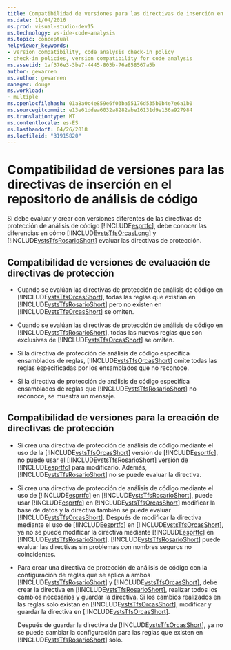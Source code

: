 ```yaml
---
title: Compatibilidad de versiones para las directivas de inserción en el repositorio de análisis de código
ms.date: 11/04/2016
ms.prod: visual-studio-dev15
ms.technology: vs-ide-code-analysis
ms.topic: conceptual
helpviewer_keywords:
- version compatibility, code analysis check-in policy
- check-in policies, version compatibility for code analysis
ms.assetid: 1af376e3-3be7-4445-803b-76a858567a5b
author: gewarren
ms.author: gewarren
manager: douge
ms.workload:
- multiple
ms.openlocfilehash: 01a8a0c4e859e6f03ba55176d535b0b4e7e6a1b0
ms.sourcegitcommit: e13e61ddea6032a8282abe16131d9e136a927984
ms.translationtype: MT
ms.contentlocale: es-ES
ms.lasthandoff: 04/26/2018
ms.locfileid: "31915820"
---
```

# <a name="version-compatibility-for-code-analysis-check-in-policies"></a>Compatibilidad de versiones para las directivas de inserción en el repositorio de análisis de código
Si debe evaluar y crear con versiones diferentes de las directivas de protección de análisis de código [!INCLUDE[esprtfc](../code-quality/includes/esprtfc_md.md)], debe conocer las diferencias en cómo [!INCLUDE[vstsTfsOrcasLong](../code-quality/includes/vststfsorcaslong_md.md)] y [!INCLUDE[vstsTfsRosarioShort](../code-quality/includes/vststfsrosarioshort_md.md)] evaluar las directivas de protección.

## <a name="version-compatibility-for-evaluating-check-in-policies"></a>Compatibilidad de versiones de evaluación de directivas de protección

-   Cuando se evalúan las directivas de protección de análisis de código en [!INCLUDE[vstsTfsOrcasShort](../code-quality/includes/vststfsorcasshort_md.md)], todas las reglas que existían en [!INCLUDE[vstsTfsRosarioShort](../code-quality/includes/vststfsrosarioshort_md.md)] pero no existen en [!INCLUDE[vstsTfsOrcasShort](../code-quality/includes/vststfsorcasshort_md.md)] se omiten.

-   Cuando se evalúan las directivas de protección de análisis de código en [!INCLUDE[vstsTfsRosarioShort](../code-quality/includes/vststfsrosarioshort_md.md)], todas las nuevas reglas que son exclusivas de [!INCLUDE[vstsTfsOrcasShort](../code-quality/includes/vststfsorcasshort_md.md)] se omiten.

-   Si la directiva de protección de análisis de código especifica ensamblados de reglas, [!INCLUDE[vstsTfsOrcasShort](../code-quality/includes/vststfsorcasshort_md.md)] omite todas las reglas especificadas por los ensamblados que no reconoce.

-   Si la directiva de protección de análisis de código especifica ensamblados de reglas que [!INCLUDE[vstsTfsRosarioShort](../code-quality/includes/vststfsrosarioshort_md.md)] no reconoce, se muestra un mensaje.

## <a name="version-compatibility-for-authoring-check-in-policies"></a>Compatibilidad de versiones para la creación de directivas de protección

-   Si crea una directiva de protección de análisis de código mediante el uso de la [!INCLUDE[vstsTfsOrcasShort](../code-quality/includes/vststfsorcasshort_md.md)] versión de [!INCLUDE[esprtfc](../code-quality/includes/esprtfc_md.md)], no puede usar el [!INCLUDE[vstsTfsRosarioShort](../code-quality/includes/vststfsrosarioshort_md.md)] versión de [!INCLUDE[esprtfc](../code-quality/includes/esprtfc_md.md)] para modificarlo. Además, [!INCLUDE[vstsTfsRosarioShort](../code-quality/includes/vststfsrosarioshort_md.md)] no se puede evaluar la directiva.

-   Si crea una directiva de protección de análisis de código mediante el uso de [!INCLUDE[esprtfc](../code-quality/includes/esprtfc_md.md)] en [!INCLUDE[vstsTfsRosarioShort](../code-quality/includes/vststfsrosarioshort_md.md)], puede usar [!INCLUDE[esprtfc](../code-quality/includes/esprtfc_md.md)] en [!INCLUDE[vstsTfsOrcasShort](../code-quality/includes/vststfsorcasshort_md.md)] modificar la base de datos y la directiva también se puede evaluar [!INCLUDE[vstsTfsOrcasShort](../code-quality/includes/vststfsorcasshort_md.md)]. Después de modificar la directiva mediante el uso de [!INCLUDE[esprtfc](../code-quality/includes/esprtfc_md.md)] en [!INCLUDE[vstsTfsOrcasShort](../code-quality/includes/vststfsorcasshort_md.md)], ya no se puede modificar la directiva mediante [!INCLUDE[esprtfc](../code-quality/includes/esprtfc_md.md)] en [!INCLUDE[vstsTfsRosarioShort](../code-quality/includes/vststfsrosarioshort_md.md)]. [!INCLUDE[vstsTfsRosarioShort](../code-quality/includes/vststfsrosarioshort_md.md)] puede evaluar las directivas sin problemas con nombres seguros no coincidentes.

-   Para crear una directiva de protección de análisis de código con la configuración de reglas que se aplica a ambos [!INCLUDE[vstsTfsRosarioShort](../code-quality/includes/vststfsrosarioshort_md.md)] y [!INCLUDE[vstsTfsOrcasShort](../code-quality/includes/vststfsorcasshort_md.md)], debe crear la directiva en [!INCLUDE[vstsTfsRosarioShort](../code-quality/includes/vststfsrosarioshort_md.md)], realizar todos los cambios necesarios y guardar la directiva. Si los cambios realizados en las reglas solo existan en [!INCLUDE[vstsTfsOrcasShort](../code-quality/includes/vststfsorcasshort_md.md)], modificar y guardar la directiva en [!INCLUDE[vstsTfsOrcasShort](../code-quality/includes/vststfsorcasshort_md.md)].

     Después de guardar la directiva de [!INCLUDE[vstsTfsOrcasShort](../code-quality/includes/vststfsorcasshort_md.md)], ya no se puede cambiar la configuración para las reglas que existen en [!INCLUDE[vstsTfsRosarioShort](../code-quality/includes/vststfsrosarioshort_md.md)] solo.